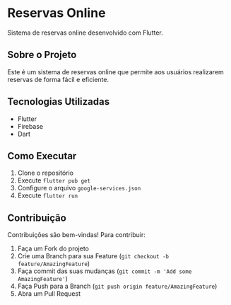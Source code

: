 # Reservas Online

Sistema de reservas online desenvolvido com Flutter.

## Sobre o Projeto

Este é um sistema de reservas online que permite aos usuários realizarem reservas de forma fácil e eficiente.

## Tecnologias Utilizadas

- Flutter
- Firebase
- Dart

## Como Executar

1. Clone o repositório
2. Execute `flutter pub get`
3. Configure o arquivo `google-services.json`
4. Execute `flutter run`

## Contribuição

Contribuições são bem-vindas! Para contribuir:

1. Faça um Fork do projeto
2. Crie uma Branch para sua Feature (`git checkout -b feature/AmazingFeature`)
3. Faça commit das suas mudanças (`git commit -m 'Add some AmazingFeature'`)
4. Faça Push para a Branch (`git push origin feature/AmazingFeature`)
5. Abra um Pull Request

